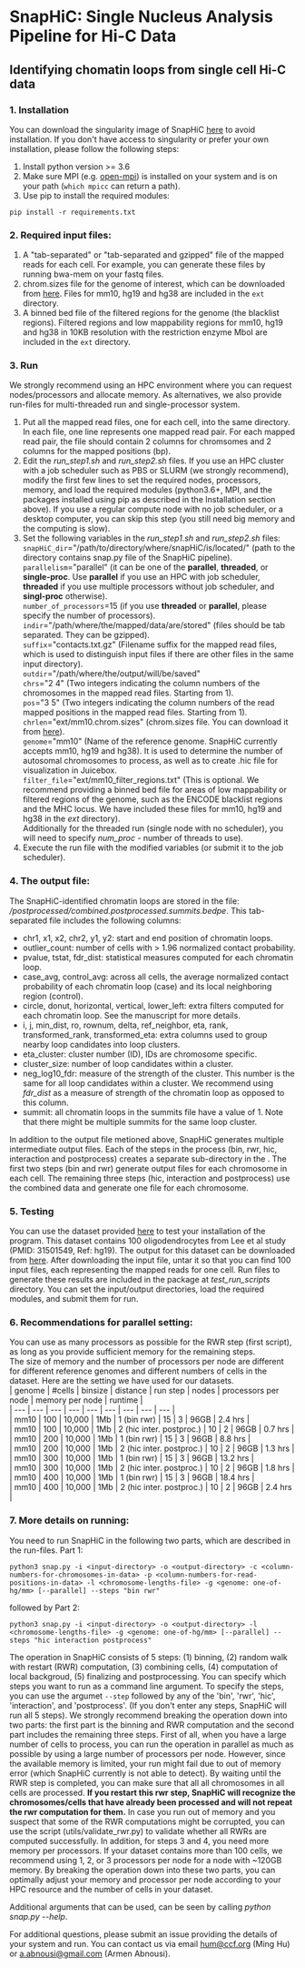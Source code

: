 # SnapHiC: Single Nucleus Analysis Pipeline for Hi-C Data 
## Identifying chomatin loops from single cell Hi-C data
### 1. Installation
You can download the singularity image of SnapHiC [here](http://renlab.sdsc.edu/abnousa/snapHiC/singularity_releases) to avoid installation. If you don't have access to singularity or prefer your own installation, please follow the following steps:    
1. Install python version >= 3.6 
2. Make sure MPI (e.g. [open-mpi](https://www.open-mpi.org/)) is installed on your system and is on your path (`which mpicc` can return a path). 
3. Use pip to install the required modules: 
```
pip install -r requirements.txt
```

### 2. Required input files:
1. A "tab-separated" or "tab-separated and gzipped" file of the mapped reads for each cell. For example, you can generate these files by running bwa-mem on your fastq files.
2. chrom.sizes file for the genome of interest, which can be downloaded from [here](https://hgdownload.soe.ucsc.edu/downloads.html). Files for mm10, hg19 and hg38 are included in the `ext` directory. 
3. A binned bed file of the filtered regions for the genome (the blacklist regions). Filtered regions and low mappability regions for mm10, hg19 and hg38 in 10KB resolution with the restriction enzyme MboI are included in the `ext` directory. 

### 3. Run
We strongly recommend using an HPC environment where you can request nodes/processors and allocate memory. As alternatives, we also provide run-files for multi-threaded run and single-processor system.
1. Put all the mapped read files, one for each cell, into the same directory. In each file, one line represents one mapped read pair. For each mapped read pair, the file should contain 2 columns for chromsomes and 2 columns for the mapped positions (bp).  
2. Edit the *run_step1.sh* and *run_step2.sh* files. If you use an HPC cluster with a job scheduler such as PBS or SLURM (we strongly recommend), modify the first few lines to set the required nodes, processors, memory, and load the required modules (python3.6+, MPI, and the packages installed using pip as described in the Installation section above). If you use a regular compute node with no job scheduler, or a desktop computer, you can skip this step (you still need big memory and the computing is slow).    
3. Set the following variables in the *run_step1.sh* and *run_step2.sh* files:  
&Tab;`snapHiC_dir`="/path/to/directory/where/snapHiC/is/located/" (path to the directory contains snap.py file of the SnapHiC pipeline).  
&Tab;`parallelism`="parallel" (it can be one of the **parallel**, **threaded**, or **single-proc**. Use **parallel** if you use an HPC with job scheduler, **threaded** if you use multiple processors without job scheduler, and **singl-proc** otherwise).    
&Tab;`number_of_processors`=15 (if you use **threaded** or **parallel**, please specify the number of processors).  
&Tab;`indir`="/path/where/the/mapped/data/are/stored" (files should be tab separated. They can be gzipped).  
&Tab;`suffix`="contacts.txt.gz" (Filename suffix for the mapped read files, which is used to distinguish input files if there are other files in the same input directory).  
&Tab;`outdir`="/path/where/the/output/will/be/saved"  
&Tab;`chrs`="2 4" (Two integers indicating the column numbers of the chromosomes in the mapped read files. Starting from 1).  
&Tab;`pos`="3 5" (Two integers indicating the column numbers of the read mapped positions in the mapped read files. Starting from 1).  
&Tab;`chrlen`="ext/mm10.chrom.sizes" (chrom.sizes file. You can download it from [here](https://hgdownload.soe.ucsc.edu/downloads.html)).  
&Tab;`genome`="mm10" (Name of the reference genome. SnapHiC currently accepts mm10, hg19 and hg38). It is used to determine the number of autosomal chromosomes to process, as well as to create .hic file for visualization in Juicebox.   
&Tab;`filter_file`="ext/mm10_filter_regions.txt" (This is optional. We recommend providing a binned bed file for areas of low mappability or filtered regions of the genome, such as the ENCODE blacklist regions and the MHC locus. We have included these files for mm10, hg19 and hg38 in the *ext* directory).   
&Tab;Additionally for the threaded run (single node with no scheduler), you will need to specify *num_proc* - number of threads to use).  
4. Execute the run file with the modified variables (or submit it to the job scheduler). 

### 4. The output file: 
The SnapHiC-identified chromatin loops are stored in the file: *<outdir>/postprocessed/combined.postprocessed.summits.bedpe*. This tab-separated file includes the following columns:  
- chr1, x1, x2, chr2, y1, y2: start and end position of chromatin loops. 
- outlier_count: number of cells with > 1.96 normalized contact probability.  
- pvalue, tstat, fdr_dist: statistical measures computed for each chromatin loop. 
- case_avg, control_avg: across all cells, the average normalized contact probability of each chromatin loop (case) and its local neighboring region (control). 
- circle, donut, horizontal, vertical, lower_left: extra filters computed for each chromatin loop. See the manuscript for more details. 
- i, j, min_dist, ro, rownum, delta, ref_neighbor, eta, rank, transformed_rank, transformed_eta: extra columns used to group nearby loop candidates into loop clusters. 
- eta_cluster: cluster number (ID), IDs are chromosome specific. 
- cluster_size: number of loop candidates within a cluster. 
- neg_log10_fdr: measure of the strength of the cluster. This number is the same for all loop candidates within a cluster. We recommend using *fdr_dist* as a measure of strength of the chromatin loop as opposed to this column. 
- summit: all chromatin loops in the summits file have a value of 1. Note that there might be multiple summits for the same loop cluster. 

In addition to the output file metioned above, SnapHiC generates multiple intermediate output files. Each of the steps in the process (bin, rwr, hic, interaction and postprocess) creates a separate sub-directory in the *<outdir>*. The first two steps (bin and rwr) generate output files for each chromosome in each cell. The remaining three steps (hic, interaction and postprocess) use the combined data and generate one file for each chromosome. 

### 5. Testing  
You can use the dataset provided [here](http://renlab.sdsc.edu/abnousa/snapHiC/test/input/Ecker/ODC_100.tar.gz) to test your installation of the program. This dataset contains 100 oligodendrocytes from Lee et al study (PMID: 31501549, Ref: hg19). The output for this dataset can be downloaded from [here](http://renlab.sdsc.edu/abnousa/snapHiC/test/output/Ecker/ODC_100_output.tar). 
After downloading the input file, untar it so that you can find 100 input files, each representing the mapped reads for one cell. Run files to generate these results are included in the package at *test_run_scripts* directory. You can set the input/output directories, load the required modules, and submit them for run.

### 6. Recommendations for parallel setting:  
You can use as many processors as possible for the RWR step (first script), as long as you provide sufficient memory for the remaining steps.  
The size of memory and the number of processors per node are different for different reference genomes and different numbers of cells in the dataset. Here are the setting we have used for our datasets.  
| genome | #cells | binsize | distance | run step | nodes | processors per node | memory per node | runtime |  
| --- | --- | --- | --- | --- | --- | --- | --- | --- |  
| mm10 | 100 | 10,000 | 1Mb | 1 (bin rwr) | 15 | 3 | 96GB | 2.4 hrs |  
| mm10 | 100 | 10,000 | 1Mb | 2 (hic inter. postproc.) | 10 | 2 | 96GB | 0.7 hrs |  
| mm10 | 200 | 10,000 | 1Mb | 1 (bin rwr) | 15 | 3 | 96GB | 8.8 hrs |  
| mm10 | 200 | 10,000 | 1Mb | 2 (hic inter. postproc.) | 10 | 2 | 96GB | 1.3 hrs |  
| mm10 | 300 | 10,000 | 1Mb | 1 (bin rwr) | 15 | 3 | 96GB | 13.2 hrs |  
| mm10 | 300 | 10,000 | 1Mb | 2 (hic inter. postproc.) | 10 | 2 | 96GB | 1.8 hrs |  
| mm10 | 400 | 10,000 | 1Mb | 1 (bin rwr) | 15 | 3 | 96GB | 18.4 hrs |  
| mm10 | 400 | 10,000 | 1Mb | 2 (hic inter. postproc.) | 10 | 2 | 96GB | 2.4 hrs |  
 
### 7. More details on running:
You need to run SnapHiC in the following two parts, which are described in the run-files. 
Part 1:
```
python3 snap.py -i <input-directory> -o <output-directory> -c <column-numbers-for-chromosomes-in-data> -p <column-numbers-for-read-positions-in-data> -l <chromosome-lengths-file> -g <genome: one-of-hg/mm> [--parallel] --steps "bin rwr"
```
followed by Part 2:
```
python3 snap.py -i <input-directory> -o <output-directory> -l <chromosome-lengths-file> -g <genome: one-of-hg/mm> [--parallel] --steps "hic interaction postprocess"
```

The operation in SnapHiC consists of 5 steps: (1) binning, (2) random walk with restart (RWR) computation, (3) combining cells, (4) computation of local backgroud, (5) finalizing and postprocessing. You can specify which steps you want to run as a command line argument. To specify the steps, you can use the argumet `--step` followed by any of the 'bin', 'rwr', 'hic', 'interaction', and 'postprocess'. (If you don't enter any steps, SnapHiC will run all 5 steps). 
We strongly recommend breaking the operation down into two parts: the first part is the binning and RWR computation and the second part includes the remaining three steps. 
First of all, when you have a large number of cells to process, you can run the operation in parallel as much as possible by using a large number of processors per node. However, since the available memory is limited, your run might fail due to out of memory error (which SnapHiC currently is not able to detect). By waiting until the RWR step is completed, you can make sure that all all chromosomes in all cells are processed. **If you restart this rwr step, SnapHiC will recognize the chromosomes/cells that have already been processed and will not repeat the rwr computation for them.** In case you run out of memory and you suspect that some of the RWR computations might be corrupted, you can use the script (utils/validate_rwr.py) to validate whether all RWRs are computed successfully. 
In addition, for steps 3 and 4, you need more memory per processors. If your dataset contains more than 100 cells, we recommend using 1, 2, or 3 processors per node for a node with ~120GB memory. By breaking the operation down into these two parts, you can optimally adjust your memory and processor per node according to your HPC resource and the number of cells in your dataset.  

Additional arguments that can be used, can be seen by calling *python snap.py --help*. 

For additional questions, please submit an issue providing the details of your system and run. You can contact us via email <hum@ccf.org> (Ming Hu) or <a.abnousi@gmail.com> (Armen Abnousi).
